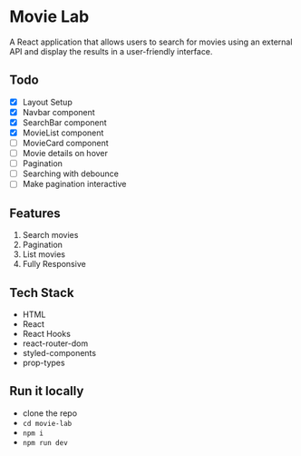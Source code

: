 # Movie Lab
A React application that allows users to search for movies using an external API and display the results in a user-friendly interface.


## Todo
- [x] Layout Setup
- [x] Navbar component
- [x] SearchBar component
- [x] MovieList component
- [ ] MovieCard component
- [ ] Movie details on hover
- [ ] Pagination
- [ ] Searching with debounce
- [ ] Make pagination interactive

## Features
1. Search movies
2. Pagination
3. List movies
4. Fully Responsive

## Tech Stack
- HTML
- React
- React Hooks
- react-router-dom
- styled-components
- prop-types

## Run it locally
- clone the repo
- `cd movie-lab`
- `npm i`
- `npm run dev`